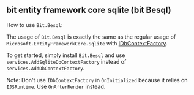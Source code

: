 ## bit entity framework core sqlite (bit Besql)

How to use `Bit.Besql`:

The usage of `Bit.Besql` is exactly the same as the regular usage of `Microsoft.EntityFrameworkCore.Sqlite` with [IDbContextFactory](https://learn.microsoft.com/en-us/aspnet/core/blazor/blazor-ef-core?view=aspnetcore-8.0#new-dbcontext-instances).

To get started, simply install `Bit.Besql` and use `services.AddSqliteDbContextFactory` instead of `services.AddDbContextFactory`.

Note: Don't use `IDbContextFactory` in `OnInitialized` because it relies on `IJSRuntime`. Use `OnAfterRender` instead.